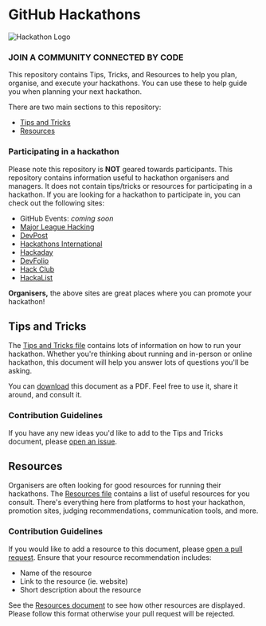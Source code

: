 # GitHub Hackathons

![Hackathon Logo](https://user-images.githubusercontent.com/36594527/117592199-10730800-b17b-11eb-84f8-4ffcae8116d4.png)

### JOIN A COMMUNITY CONNECTED BY CODE

This repository contains Tips, Tricks, and Resources to help you plan, organise, and execute your hackathons. You can use these to help guide you when planning your next hackathon.

There are two main sections to this repository:
- [Tips and Tricks](https://github.com/MishManners/GitHub-Hackathons/blob/main/TipsandTricks.md)
- [Resources](https://github.com/MishManners/GitHub-Hackathons/blob/main/Resources.md)

### Participating in a hackathon

Please note this repository is **NOT** geared towards participants. This repository contains information useful to hackathon organisers and managers. It does not contain tips/tricks or resources for participating in a hackathon. If you are looking for a hackathon to participate in, you can check out the following sites:
- GitHub Events: _coming soon_
- [Major League Hacking](https://mlh.io/)
- [DevPost](https://devpost.com/)
- [Hackathons International](https://www.hackathonsinternational.com/)
- [Hackaday](https://hackaday.com/)
- [DevFolio](https://devfolio.co/hackathons)
- [Hack Club](https://hackathons.hackclub.com/)
- [HackaList](http://www.hackalist.org/)

**Organisers,** the above sites are great places where you can promote your hackathon!

## Tips and Tricks

The [Tips and Tricks file](https://github.com/MishManners/GitHub-Hackathons/blob/main/TipsandTricks.md) contains lots of information on how to run your hackathon. Whether you're thinking about running and in-person or online hackathon, this document will help you answer lots of questions you'll be asking.

You can [download](https://github.com/MishManners/GitHub-Hackathons/files/6448857/GitHub.Hackathon.Tips.and.Tricks.2020.pdf) this document as a PDF. Feel free to use it, share it around, and consult it.

### Contribution Guidelines

If you have any new ideas you'd like to add to the Tips and Tricks document, please [open an issue]().

## Resources

Organisers are often looking for good resources for running their hackathons. The [Resources file](https://github.com/MishManners/GitHub-Hackathons/blob/main/Resources.md) contains a list of useful resources for you consult. There's everything here from platforms to host your hackathon, promotion sites, judging recommendations, communication tools, and more.

### Contribution Guidelines

If you would like to add a resource to this document, please [open a pull request](https://github.com/MishManners/GitHub-Hackathons/pulls). Ensure that your resource recommendation includes:
- Name of the resource
- Link to the resource (ie. website)
- Short description about the resource

See the [Resources document](https://github.com/MishManners/GitHub-Hackathons/blob/main/Resources.md) to see how other resources are displayed. Please follow this format otherwise your pull request will be rejected.
